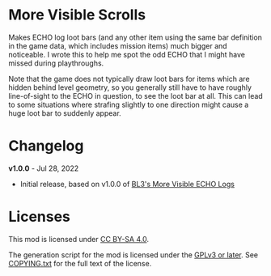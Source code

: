 More Visible Scrolls
====================

Makes ECHO log loot bars (and any other item using the same bar definition
in the game data, which includes mission items) much bigger and noticeable.
I wrote this to help me spot the odd ECHO that I might have missed during
playthroughs.

Note that the game does not typically draw loot bars for items which are
hidden behind level geometry, so you generally still have to have roughly
line-of-sight to the ECHO in question, to see the loot bar at all.  This
can lead to some situations where strafing slightly to one direction might
cause a huge loot bar to suddenly appear.

Changelog
=========

**v1.0.0** - Jul 28, 2022
 * Initial release, based on v1.0.0 of
   [BL3's More Visible ECHO Logs](https://github.com/BLCM/bl3mods/wiki/More%20Visible%20ECHO%20Logs)
 
Licenses
========

This mod is licensed under [CC BY-SA 4.0](https://creativecommons.org/licenses/by-sa/4.0/).

The generation script for the mod is licensed under the
[GPLv3 or later](https://www.gnu.org/licenses/quick-guide-gplv3.html).
See [COPYING.txt](../../COPYING.txt) for the full text of the license.

